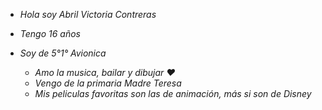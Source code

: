 * *Hola soy Abril Victoria Contreras*
* *Tengo 16 años*
* *Soy de 5°1° Avionica*

  * *Amo la musica, bailar y dibujar ♥*
  * *Vengo de la primaria Madre Teresa*
  * *Mis peliculas favoritas son las de animación, más si son de Disney*
